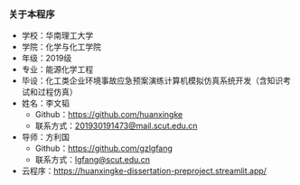 ### 关于本程序
- 学校：华南理工大学
- 学院：化学与化工学院
- 年级：2019级
- 专业：能源化学工程
- 毕设：化工类企业环境事故应急预案演练计算机模拟仿真系统开发（含知识考试和过程仿真）
- 姓名：李文韬
    - Github：https://github.com/huanxingke
    - 联系方式：201930191473@mail.scut.edu.cn
- 导师：方利国
    - Github：https://github.com/gzlgfang
    - 联系方式：lgfang@scut.edu.cn
- 云程序：https://huanxingke-dissertation-preproject.streamlit.app/